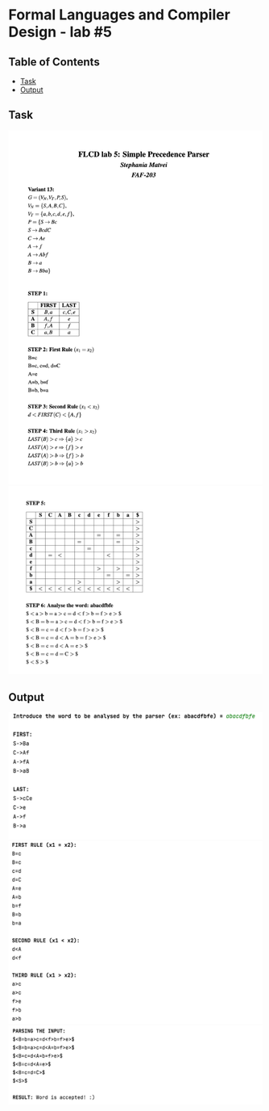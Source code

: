 # Formal Languages and Compiler Design - lab #5

## Table of Contents

* [Task](#task)
* [Output](#output)

## Task

![](task/task1.png)
![](task/task2.png)

## Output

![](task/output1.png)
![](task/output2.png)
![](task/output3.png)